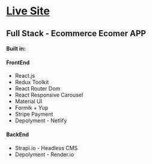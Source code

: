 <h1><a href="https://ecomer3.netlify.app/"> Live Site </a></h1>

<h2>Full Stack - Ecommerce Ecomer APP</h2>

<h4>Built in:</h4>
<h4>FrontEnd</h4>
<ul>
<li>React.js</li>
<li>Redux Toolkit</li>
<li>React Router Dom</li>
<li>React Responsive Carousel</li>
<li>Material UI</li>
<li>Formik + Yup</>
<li>Stripe Payment</li>
<li>Depolyment - Netlify</li>

</ul>

<h4>BackEnd</h4>
<ul>
<li>Strapi.io - Headless CMS </li>
<li>Depolyment - Render.io </li>
</ul>
